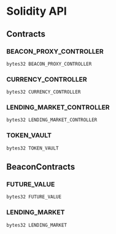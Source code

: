 # Solidity API

## Contracts

### BEACON_PROXY_CONTROLLER

```solidity
bytes32 BEACON_PROXY_CONTROLLER
```

### CURRENCY_CONTROLLER

```solidity
bytes32 CURRENCY_CONTROLLER
```

### LENDING_MARKET_CONTROLLER

```solidity
bytes32 LENDING_MARKET_CONTROLLER
```

### TOKEN_VAULT

```solidity
bytes32 TOKEN_VAULT
```

## BeaconContracts

### FUTURE_VALUE

```solidity
bytes32 FUTURE_VALUE
```

### LENDING_MARKET

```solidity
bytes32 LENDING_MARKET
```


